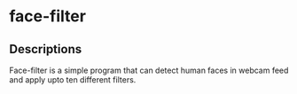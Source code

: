 # face-filter

## Descriptions

Face-filter is a simple program that can detect human faces in webcam feed and apply upto ten different filters.
